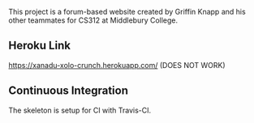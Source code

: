 This project is a forum-based website created by Griffin Knapp and his other teammates for CS312 at Middlebury College.

## Heroku Link
https://xanadu-xolo-crunch.herokuapp.com/
(DOES NOT WORK)

## Continuous Integration
The skeleton is setup for CI with Travis-CI.
